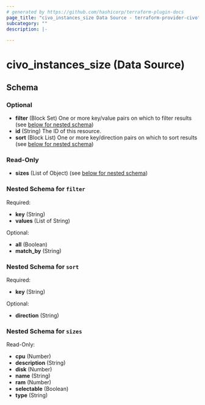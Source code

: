 ```yaml
---
# generated by https://github.com/hashicorp/terraform-plugin-docs
page_title: "civo_instances_size Data Source - terraform-provider-civo"
subcategory: ""
description: |-
  
---
```


# civo_instances_size (Data Source)





<!-- schema generated by tfplugindocs -->
## Schema

### Optional

- **filter** (Block Set) One or more key/value pairs on which to filter results (see [below for nested schema](#nestedblock--filter))
- **id** (String) The ID of this resource.
- **sort** (Block List) One or more key/direction pairs on which to sort results (see [below for nested schema](#nestedblock--sort))

### Read-Only

- **sizes** (List of Object) (see [below for nested schema](#nestedatt--sizes))

<a id="nestedblock--filter"></a>
### Nested Schema for `filter`

Required:

- **key** (String)
- **values** (List of String)

Optional:

- **all** (Boolean)
- **match_by** (String)


<a id="nestedblock--sort"></a>
### Nested Schema for `sort`

Required:

- **key** (String)

Optional:

- **direction** (String)


<a id="nestedatt--sizes"></a>
### Nested Schema for `sizes`

Read-Only:

- **cpu** (Number)
- **description** (String)
- **disk** (Number)
- **name** (String)
- **ram** (Number)
- **selectable** (Boolean)
- **type** (String)


